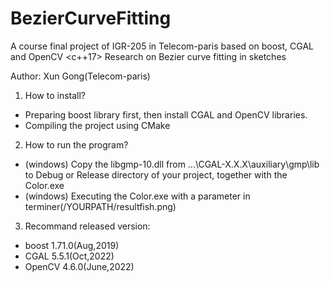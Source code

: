 # BezierCurveFitting

A course final project of IGR-205 in Telecom-paris based on boost, CGAL and OpenCV <c++17>
Research on Bezier curve fitting in sketches

Author: Xun Gong(Telecom-paris)

1. How to install?
- Preparing boost library first, then install CGAL and OpenCV libraries.
- Compiling the project using CMake

2. How to run the program?
- (windows) Copy the libgmp-10.dll from ...\CGAL-X.X.X\auxiliary\gmp\lib to Debug or Release directory of your project, together with the Color.exe 
- (windows) Executing the Color.exe with a parameter in terminer(/YOURPATH/resultfish.png)

3. Recommand released version:
- boost 1.71.0(Aug,2019)
- CGAL  5.5.1(Oct,2022)
- OpenCV 4.6.0(June,2022)